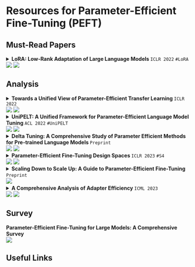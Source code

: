# Resources for Parameter-Efficient Fine-Tuning (PEFT)

## Must-Read Papers

<details><summary> <strong> LoRA: Low-Rank Adaptation of Large Language Models </strong> <code>ICLR 2022</code> <code>#LoRA</code> <br> <a href="https://arxiv.org/abs/2106.09685"><img src="https://img.shields.io/badge/arXiv-2106.09685-b31b1b.svg?style=flat-square"></a> <a href="https://github.com/microsoft/LoRA"><img src="https://img.shields.io/github/stars/microsoft/LoRA?style=flat-square&logo=github&logoColor=fff&labelColor=black"></a> </summary>

</details>

## Analysis

<details><summary> <strong> Towards a Unified View of Parameter-Efficient Transfer Learning </strong> <code>ICLR 2022</code> <br> <a href="https://arxiv.org/abs/2110.04366"><img src="https://img.shields.io/badge/arXiv-2110.04366-b31b1b.svg?style=flat-square"></a> <a href="https://github.com/jxhe/unify-parameter-efficient-tuning"><img src="https://img.shields.io/github/stars/jxhe/unify-parameter-efficient-tuning?style=flat-square&logo=github&logoColor=fff&labelColor=black"></a> </summary>

</details>

<details><summary> <strong> UniPELT: A Unified Framework for Parameter-Efficient Language Model Tuning </strong> <code>ACL 2022</code> <code>#UniPELT</code> <br> <a href="https://arxiv.org/abs/2110.07577"><img src="https://img.shields.io/badge/arXiv-2110.07577-b31b1b.svg?style=flat-square"></a> <a href="https://github.com/morningmoni/UniPELT"><img src="https://img.shields.io/github/stars/morningmoni/UniPELT?style=flat-square&logo=github&logoColor=fff&labelColor=black"></a> </summary>

</details>

<details><summary> <strong> Delta Tuning: A Comprehensive Study of Parameter Efficient Methods for Pre-trained Language Models </strong> <code>Preprint</code> <br> <a href="https://arxiv.org/abs/2203.06904"><img src="https://img.shields.io/badge/arXiv-2203.06904-b31b1b.svg?style=flat-square"></a> <a href="https://github.com/thunlp/OpenDelta"><img src="https://img.shields.io/github/stars/thunlp/OpenDelta?style=flat-square&logo=github&logoColor=fff&labelColor=black"></a> </summary>

</details>

<details><summary> <strong> Parameter-Efficient Fine-Tuning Design Spaces </strong> <code>ICLR 2023</code> <code>#S4</code> <br> <a href="https://arxiv.org/abs/2301.01821"><img src="https://img.shields.io/badge/arXiv-2301.01821-b31b1b.svg?style=flat-square"></a> <a href="https://github.com/amazon-science/peft-design-spaces"><img src="https://img.shields.io/github/stars/amazon-science/peft-design-spaces?style=flat-square&logo=github&logoColor=fff&labelColor=black"></a> </summary>

</details>

<details><summary> <strong> Scaling Down to Scale Up: A Guide to Parameter-Efficient Fine-Tuning </strong> <code>Preprint</code> <br> <a href="https://arxiv.org/abs/2303.15647"><img src="https://img.shields.io/badge/arXiv-2303.15647-b31b1b.svg?style=flat-square"></a> </summary>

</details>

<details><summary> <strong> A Comprehensive Analysis of Adapter Efficiency </strong> <code>ICML 2023</code> <br> <a href="https://arxiv.org/abs/2305.07491"><img src="https://img.shields.io/badge/arXiv-2305.07491-b31b1b.svg?style=flat-square"></a> <a href="https://github.com/AI4Bharat/adapter-efficiency"><img src="https://img.shields.io/github/stars/AI4Bharat/adapter-efficiency?style=flat-square&logo=github&logoColor=fff&labelColor=black"></a> </summary>

</details>

## Survey

<strong> Parameter-Efficient Fine-Tuning for Large Models: A Comprehensive Survey </strong> <br>
<a href="https://arxiv.org/abs/2403.14608"><img src="https://img.shields.io/badge/arXiv-2403.14608-b31b1b.svg?style=flat-square"></a>

## Useful Links

